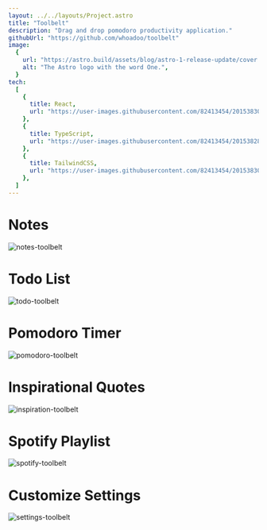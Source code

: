 ```yaml
---
layout: ../../layouts/Project.astro
title: "Toolbelt"
description: "Drag and drop pomodoro productivity application."
githubUrl: "https://github.com/whoadoo/toolbelt"
image:
  {
    url: "https://astro.build/assets/blog/astro-1-release-update/cover.jpeg",
    alt: "The Astro logo with the word One.",
  }
tech:
  [
    {
      title: React,
      url: "https://user-images.githubusercontent.com/82413454/201538305-478bcc0b-8d60-4989-ac43-376836060306.svg",
    },
    {
      title: TypeScript,
      url: "https://user-images.githubusercontent.com/82413454/201538286-f5eec681-c586-4fbb-90d8-b5037cfd2bed.svg",
    },
    {
      title: TailwindCSS,
      url: "https://user-images.githubusercontent.com/82413454/201538300-3f2d9faf-41ee-4ae5-b4af-c934e13e143d.svg",
    },
  ]
---
```


# Notes

![notes-toolbelt](https://user-images.githubusercontent.com/82413454/196057568-4d1dc7e9-ae1f-42b8-95dc-ec25937cbd57.png)<br />

# Todo List

![todo-toolbelt](https://user-images.githubusercontent.com/82413454/196057585-87799f83-6b35-42ca-82cd-7ccea86ade0f.png)<br />

# Pomodoro Timer

![pomodoro-toolbelt](https://user-images.githubusercontent.com/82413454/196057625-bf8c6d4b-f3bc-43cd-85ad-27e9b8c8b91b.png)<br />

# Inspirational Quotes

![inspiration-toolbelt](https://user-images.githubusercontent.com/82413454/196057572-100acc62-5f0f-4f10-aa8e-d5feb81123ed.png)<br />

# Spotify Playlist

![spotify-toolbelt](https://user-images.githubusercontent.com/82413454/196057575-01af60b4-c683-40f1-9fec-5c1bc38fbee8.png)<br />

# Customize Settings

![settings-toolbelt](https://user-images.githubusercontent.com/82413454/196057643-a7db2392-c8b4-4c71-a34e-0a2ac1014119.png)<br />
